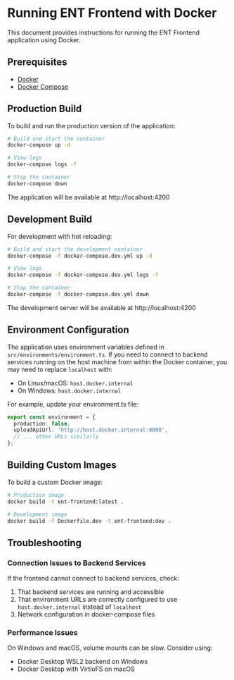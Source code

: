 # Running ENT Frontend with Docker

This document provides instructions for running the ENT Frontend application using Docker.

## Prerequisites

- [Docker](https://docs.docker.com/get-docker/)
- [Docker Compose](https://docs.docker.com/compose/install/)

## Production Build

To build and run the production version of the application:

```bash
# Build and start the container
docker-compose up -d

# View logs
docker-compose logs -f

# Stop the container
docker-compose down
```

The application will be available at http://localhost:4200

## Development Build

For development with hot reloading:

```bash
# Build and start the development container
docker-compose -f docker-compose.dev.yml up -d

# View logs
docker-compose -f docker-compose.dev.yml logs -f

# Stop the container
docker-compose -f docker-compose.dev.yml down
```

The development server will be available at http://localhost:4200

## Environment Configuration

The application uses environment variables defined in `src/environments/environment.ts`. If you need to connect to backend services running on the host machine from within the Docker container, you may need to replace `localhost` with:

- On Linux/macOS: `host.docker.internal`
- On Windows: `host.docker.internal`

For example, update your environment.ts file:

```typescript
export const environment = {
  production: false,
  uploadApiUrl: 'http://host.docker.internal:8000',
  // ... other URLs similarly
};
```

## Building Custom Images

To build a custom Docker image:

```bash
# Production image
docker build -t ent-frontend:latest .

# Development image
docker build -f Dockerfile.dev -t ent-frontend:dev .
```

## Troubleshooting

### Connection Issues to Backend Services

If the frontend cannot connect to backend services, check:

1. That backend services are running and accessible
2. That environment URLs are correctly configured to use `host.docker.internal` instead of `localhost`
3. Network configuration in docker-compose files

### Performance Issues

On Windows and macOS, volume mounts can be slow. Consider using:

- Docker Desktop WSL2 backend on Windows
- Docker Desktop with VirtioFS on macOS